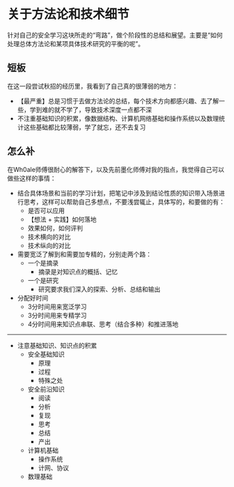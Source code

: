 # 关于方法论和技术细节

针对自己的安全学习这块所走的“弯路”，做个阶段性的总结和展望。主要是“如何处理总体方法论和某项具体技术研究的平衡的呢”。



## 短板

在这一段尝试秋招的经历里，我看到了自己真的很薄弱的地方：

-   【最严重】总是习惯于去做方法论的总结，每个技术方向都感兴趣、去了解一些，学到难的就不学了，导致技术深度一点都不深
-   不注重基础知识的积累，像数据结构、计算机网络基础和操作系统以及数理统计这些基础都比较薄弱，学了就忘，还不去复习



## 怎么补

在Wh0ale师傅很耐心的解答下，以及先前墨化师傅对我的指点，我觉得自己可以做些这样的事情：

-   结合具体场景和当前的学习计划，把笔记中涉及到结论性质的知识带入场景进行思考，这样可以帮助自己多想点，不要浅尝辄止，具体写的，和要做的有：
    -   是否可以应用
    -   【想法 + 实践】如何落地
    -   效果如何，如何评判
    -   技术横向的对比
    -   技术纵向的对比
-   需要宽泛了解到和需要加专精的，分别走两个路：
    -   一个是摘录
        -   摘录是对知识点的概括、记忆
    -   一个是研究
        -   研究要求我们深入的探索、分析、总结和输出
-   分配好时间
    -   3分时间用来宽泛学习
    -   3分时间用来专精学习
    -   4分时间用来知识点串联、思考（结合多种）和推进落地

---

-   注意基础知识、知识点的积累
    -   安全基础知识
        -   原理
        -   过程
        -   特殊之处
    -   安全前沿知识
        -   阅读
        -   分析
        -   复现
        -   思考
        -   总结
        -   产出
    -   计算机基础
        -   操作系统
        -   计网、协议
    -   数理基础

